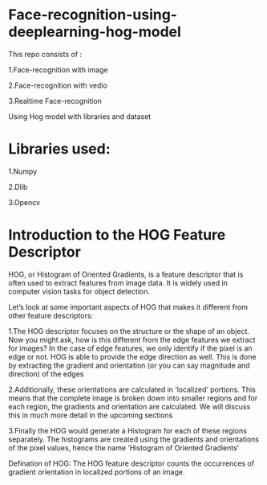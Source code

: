# Face-recognition-using-deeplearning-hog-model
This repo consists of :

1.Face-recognition with image

2.Face-recognition with vedio

3.Realtime Face-recognition

Using Hog model with libraries and dataset

# Libraries used:

1.Numpy

2.Dlib

3.Opencv

# Introduction to the HOG Feature Descriptor

HOG, or Histogram of Oriented Gradients, is a feature descriptor that is often used to extract features from image data. It is widely used in computer vision tasks for object detection.

Let’s look at some important aspects of HOG that makes it different from other feature descriptors:

1.The HOG descriptor focuses on the structure or the shape of an object. Now you might ask, how is this different from the edge features we extract for images? In the case of edge features, we only identify if the pixel is an edge or not. HOG is able to provide the edge direction as well. This is done by extracting the gradient and orientation (or you can say magnitude and direction) of the edges

2.Additionally, these orientations are calculated in ‘localized’ portions. This means that the complete image is broken down into smaller regions and for each region, the gradients and orientation are calculated. We will discuss this in much more detail in the upcoming sections

3.Finally the HOG would generate a Histogram for each of these regions separately. The histograms are created using the gradients and orientations of the pixel values, hence the name ‘Histogram of Oriented Gradients’

Defination of HOG:
The HOG feature descriptor counts the occurrences of gradient orientation in localized portions of an image.
